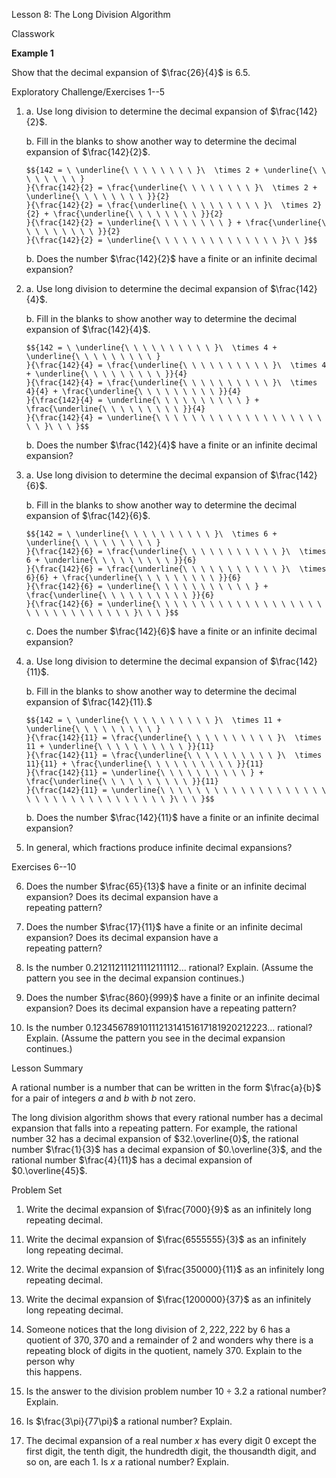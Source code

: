 Lesson 8: The Long Division Algorithm

Classwork

**Example 1**

Show that the decimal expansion of $\frac{26}{4}$ is $6.5$.

Exploratory Challenge/Exercises 1--5

1.  a.  Use long division to determine the decimal expansion of
        $\frac{142}{2}$.

    <!-- -->

    b.  Fill in the blanks to show another way to determine the decimal
        expansion of $\frac{142}{2}$.

        $${142 = \ \underline{\ \ \ \ \ \ \ \ }\  \times 2 + \underline{\ \ \ \ \ \ \ \ }
        }{\frac{142}{2} = \frac{\underline{\ \ \ \ \ \ \ \ }\  \times 2 + \underline{\ \ \ \ \ \ \ \ }}{2}
        }{\frac{142}{2} = \frac{\underline{\ \ \ \ \ \ \ \ \ }\  \times 2}{2} + \frac{\underline{\ \ \ \ \ \ \ \ }}{2}
        }{\frac{142}{2} = \underline{\ \ \ \ \ \ \ \ } + \frac{\underline{\ \ \ \ \ \ \ \ \ }}{2}
        }{\frac{142}{2} = \underline{\ \ \ \ \ \ \ \ \ \ \ \ \ \ }\ \ }$$

    <!-- -->

    b.  Does the number $\frac{142}{2}$ have a finite or an infinite
        decimal expansion?

2.  a.  Use long division to determine the decimal expansion of
        $\frac{142}{4}$.

    <!-- -->

    b.  Fill in the blanks to show another way to determine the decimal
        expansion of $\frac{142}{4}$.

        $${142 = \ \underline{\ \ \ \ \ \ \ \ \ \ }\  \times 4 + \underline{\ \ \ \ \ \ \ \ \ }
        }{\frac{142}{4} = \frac{\underline{\ \ \ \ \ \ \ \ \ \ }\  \times 4 + \underline{\ \ \ \ \ \ \ \ \ }}{4}
        }{\frac{142}{4} = \frac{\underline{\ \ \ \ \ \ \ \ \ \ }\  \times 4}{4} + \frac{\underline{\ \ \ \ \ \ \ \ \ }}{4}
        }{\frac{142}{4} = \underline{\ \ \ \ \ \ \ \ \ \ } + \frac{\underline{\ \ \ \ \ \ \ \ \ }}{4}
        }{\frac{142}{4} = \underline{\ \ \ \ \ \ \ \ \ \ \ \ \ \ \ \ \ \ \ \ \ }\ \ \ }$$

    <!-- -->

    b.  Does the number $\frac{142}{4}$ have a finite or an infinite
        decimal expansion?

3.  a.  Use long division to determine the decimal expansion of
        $\frac{142}{6}$.

    <!-- -->

    b.  Fill in the blanks to show another way to determine the decimal
        expansion of $\frac{142}{6}$.

        $${142 = \ \underline{\ \ \ \ \ \ \ \ \ \ }\  \times 6 + \underline{\ \ \ \ \ \ \ \ \ }
        }{\frac{142}{6} = \frac{\underline{\ \ \ \ \ \ \ \ \ \ \ }\  \times 6 + \underline{\ \ \ \ \ \ \ \ \ }}{6}
        }{\frac{142}{6} = \frac{\underline{\ \ \ \ \ \ \ \ \ \ \ }\  \times 6}{6} + \frac{\underline{\ \ \ \ \ \ \ \ \ }}{6}
        }{\frac{142}{6} = \underline{\ \ \ \ \ \ \ \ \ \ \ } + \frac{\underline{\ \ \ \ \ \ \ \ \ \ }}{6}
        }{\frac{142}{6} = \underline{\ \ \ \ \ \ \ \ \ \ \ \ \ \ \ \ \ \ \ \ \ \ \ \ \ \ \ \ \ \ \ }\ \ \ }$$

    c.  Does the number $\frac{142}{6}$ have a finite or an infinite
        decimal expansion?

4.  a.  Use long division to determine the decimal expansion of
        $\frac{142}{11}$.

    <!-- -->

    b.  Fill in the blanks to show another way to determine the decimal
        expansion of $\frac{142}{11}.$

        $${142 = \ \underline{\ \ \ \ \ \ \ \ \ \ }\  \times 11 + \underline{\ \ \ \ \ \ \ \ \ }
        }{\frac{142}{11} = \frac{\underline{\ \ \ \ \ \ \ \ \ \ }\  \times 11 + \underline{\ \ \ \ \ \ \ \ \ \ }}{11}
        }{\frac{142}{11} = \frac{\underline{\ \ \ \ \ \ \ \ \ \ }\  \times 11}{11} + \frac{\underline{\ \ \ \ \ \ \ \ \ \ }}{11}
        }{\frac{142}{11} = \underline{\ \ \ \ \ \ \ \ \ \ } + \frac{\underline{\ \ \ \ \ \ \ \ \ \ }}{11}
        }{\frac{142}{11} = \underline{\ \ \ \ \ \ \ \ \ \ \ \ \ \ \ \ \ \ \ \ \ \ \ \ \ \ \ \ \ \ \ \ \ \ \ }\ \ \ }$$

    <!-- -->

    b.  Does the number $\frac{142}{11}$ have a finite or an infinite
        decimal expansion?

5.  In general, which fractions produce infinite decimal expansions?

Exercises 6--10

6.  Does the number $\frac{65}{13}$ have a finite or an infinite decimal
    expansion? Does its decimal expansion have a\
    repeating pattern?

7.  Does the number $\frac{17}{11}$ have a finite or an infinite decimal
    expansion? Does its decimal expansion have a\
    repeating pattern?

8.  Is the number $0.212112111211112111112$... rational? Explain.
    (Assume the pattern you see in the decimal expansion continues.)

9.  Does the number $\frac{860}{999}$ have a finite or an infinite
    decimal expansion? Does its decimal expansion have a repeating
    pattern?

10. Is the number$\ 0.1234567891011121314151617181920212223$...
    rational? Explain. (Assume the pattern you see in the decimal
    expansion continues.)

Lesson Summary

A rational number is a number that can be written in the form
$\frac{a}{b}$ for a pair of integers $a$ and $b$ with $b$ not zero.

The long division algorithm shows that every rational number has a
decimal expansion that falls into a repeating pattern. For example, the
rational number $32$ has a decimal expansion of $32.\overline{0}$, the
rational number $\frac{1}{3}$ has a decimal expansion of
$0.\overline{3}$, and the rational number $\frac{4}{11}$ has a decimal
expansion of $0.\overline{45}$.

Problem Set

1.  Write the decimal expansion of $\frac{7000}{9}$ as an infinitely
    long repeating decimal.

<!-- -->

11. Write the decimal expansion of $\frac{6555555}{3}$ as an infinitely
    long repeating decimal.

12. Write the decimal expansion of $\frac{350000}{11}$ as an infinitely
    long repeating decimal.

13. Write the decimal expansion of $\frac{1200000}{37}$ as an infinitely
    long repeating decimal.

14. Someone notices that the long division of $2,222,222$ by $6$ has a
    quotient of $370,370$ and a remainder of $2$ and wonders why there
    is a repeating block of digits in the quotient, namely $370.$
    Explain to the person why\
    this happens.

15. Is the answer to the division problem number $10 \div 3.2$ a
    rational number? Explain.

16. Is $\frac{3\pi}{77\pi}$ a rational number? Explain.

17. The decimal expansion of a real number $x$ has every digit $0$
    except the first digit, the tenth digit, the hundredth digit, the
    thousandth digit, and so on, are each $1$. Is $x$ a rational number?
    Explain.
